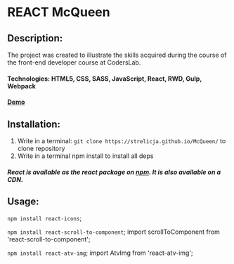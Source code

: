 # REACT McQueen

## Description:
The project was created to illustrate the skills acquired during the course of the front-end developer course at CodersLab.

#### Technologies: HTML5, CSS, SASS, JavaScript, React, RWD, Gulp, Webpack

#### [Demo](https://strelicja.github.io/McQueen/)

## Installation:
1. Write in a terminal:
 `git clone https://strelicja.github.io/McQueen/`
 to clone repository
2. Write in a terminal npm install to install all deps

##### React is available as the react package on [npm](https://www.npmjs.com/package/react). It is also available on a CDN.

## Usage:

`npm install react-icons`;

`npm install react-scroll-to-component`;
 import scrollToComponent from 'react-scroll-to-component';

`npm install react-atv-img`;
 import AtvImg from 'react-atv-img';
